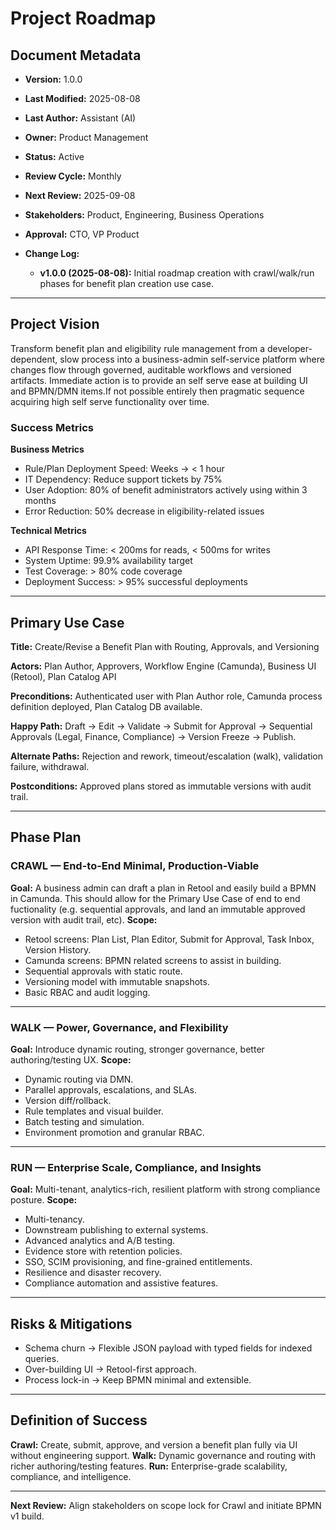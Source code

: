 # Project Roadmap 

## Document Metadata

* **Version:** 1.0.0
* **Last Modified:** 2025-08-08
* **Last Author:** Assistant (AI)
* **Owner:** Product Management
* **Status:** Active
* **Review Cycle:** Monthly
* **Next Review:** 2025-09-08
* **Stakeholders:** Product, Engineering, Business Operations
* **Approval:** CTO, VP Product
* **Change Log:**

  * **v1.0.0 (2025-08-08):** Initial roadmap creation with crawl/walk/run phases for benefit plan creation use case.

---

## Project Vision

Transform benefit plan and eligibility rule management from a developer-dependent, slow process into a business-admin self-service platform where changes flow through governed, auditable workflows and versioned artifacts. Immediate action is to provide an self serve ease at building UI and BPMN/DMN items.If not possible entirely then pragmatic sequence acquiring high self serve functionality over time. 

### Success Metrics

**Business Metrics**

* Rule/Plan Deployment Speed: Weeks → < 1 hour
* IT Dependency: Reduce support tickets by 75%
* User Adoption: 80% of benefit administrators actively using within 3 months
* Error Reduction: 50% decrease in eligibility-related issues

**Technical Metrics**

* API Response Time: < 200ms for reads, < 500ms for writes
* System Uptime: 99.9% availability target
* Test Coverage: > 80% code coverage
* Deployment Success: > 95% successful deployments

---

## Primary Use Case

**Title:** Create/Revise a Benefit Plan with Routing, Approvals, and Versioning

**Actors:** Plan Author, Approvers, Workflow Engine (Camunda), Business UI (Retool), Plan Catalog API

**Preconditions:** Authenticated user with Plan Author role, Camunda process definition deployed, Plan Catalog DB available.

**Happy Path:** Draft → Edit → Validate → Submit for Approval → Sequential Approvals (Legal, Finance, Compliance) → Version Freeze → Publish.

**Alternate Paths:** Rejection and rework, timeout/escalation (walk), validation failure, withdrawal.

**Postconditions:** Approved plans stored as immutable versions with audit trail.

---

## Phase Plan

### CRAWL — End-to-End Minimal, Production-Viable

**Goal:** A business admin can draft a plan in Retool and easily build a BPMN in Camunda. This should allow  for the Primary Use Case of end to end fuctionality (e.g. sequential approvals, and land an immutable approved version with audit trail, etc).
**Scope:**

* Retool screens: Plan List, Plan Editor, Submit for Approval, Task Inbox, Version History.
* Camunda screens: BPMN related screens to assist in building.
* Sequential approvals with static route.
* Versioning model with immutable snapshots.
* Basic RBAC and audit logging.

---

### WALK — Power, Governance, and Flexibility

**Goal:** Introduce dynamic routing, stronger governance, better authoring/testing UX.
**Scope:**

* Dynamic routing via DMN.
* Parallel approvals, escalations, and SLAs.
* Version diff/rollback.
* Rule templates and visual builder.
* Batch testing and simulation.
* Environment promotion and granular RBAC.

---

### RUN — Enterprise Scale, Compliance, and Insights

**Goal:** Multi-tenant, analytics-rich, resilient platform with strong compliance posture.
**Scope:**

* Multi-tenancy.
* Downstream publishing to external systems.
* Advanced analytics and A/B testing.
* Evidence store with retention policies.
* SSO, SCIM provisioning, and fine-grained entitlements.
* Resilience and disaster recovery.
* Compliance automation and assistive features.

---

## Risks & Mitigations

* Schema churn → Flexible JSON payload with typed fields for indexed queries.
* Over-building UI → Retool-first approach.
* Process lock-in → Keep BPMN minimal and extensible.

---

## Definition of Success

**Crawl:** Create, submit, approve, and version a benefit plan fully via UI without engineering support.
**Walk:** Dynamic governance and routing with richer authoring/testing features.
**Run:** Enterprise-grade scalability, compliance, and intelligence.

---

**Next Review:** Align stakeholders on scope lock for Crawl and initiate BPMN v1 build.
